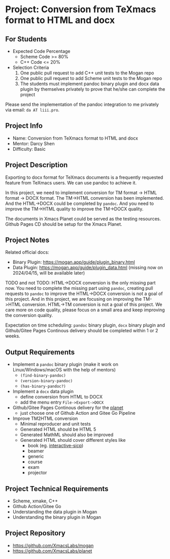 # Project: Conversion from TeXmacs format to HTML and docx
## For Students
+ Expected Code Percentage
  + Scheme Code >= 80%
  + C++ Code <= 20%
+ Selection Criteria
  1. One public pull request to add C++ unit tests to the Mogan repo
  2. One public pull request to add Scheme unit tests to the Mogan repo
  3. The students must implement pandoc binary plugin and docx data plugin by themselves privately to prove that he/she can complete the project

Please send the implementation of the pandoc integration to me privately via email: `da AT liii.pro`.

## Project Info
+ Name: Conversion from TeXmacs format to HTML and docx
+ Mentor: Darcy Shen
+ Difficulty: Basic

## Project Description
Exporting to docx format for TeXmacs documents is a frequently requested feature from TeXmacs users. We can use pandoc to achieve it.

In this project, we need to implement conversion for TM format -> HTML format -> DOCX format. The TM->HTML conversion has been implemented. And the HTML->DOCX could be completed by `pandoc`. And you need to improve the TM->HTML quality to improve the TM->DOCX quality.

The documents in Xmacs Planet could be served as the testing resources. Github Pages CD should be setup for the Xmacs Planet.


## Project Notes
Related official docs:
+ Binary Plugin: https://mogan.app/guide/plugin_binary.html
+ Data Plugin: https://mogan.app/guide/plugin_data.html (missing now on 2024/04/15, will be available later)

TODO and not TODO:
HTML->DOCX conversion is the only missing part now. You need to complete the missing part using `pandoc`, creating pull requests to `pandoc` to improve the HTML->DOCX conversion is not a goal of this project. And in this project, we are focusing on improving the TM->HTML conversion. HTML->TM conversion is not a goal of this project. We care more on code quality, please focus on a small area and keep improving the conversion quality.

Expectation on time scheduling:
`pandoc` binary plugin, `docx` binary plugin and Github/Gitee Pages Continous delivery should be completed within 1 or 2 weeks.

## Output Requirements
+ Implement a `pandoc` binary plugin (make it work on Linux/Windows/macOS with the help of mentors)
  + `(find-binary-pandoc)`
  + `(version-binary-pandoc)`
  + `(has-binary-pandoc?)`
+ Implement a `docx` data plugin
  + define conversion from HTML to DOCX
  + add the menu entry `File->Export->DOCX`
+ Github/Gitee Pages Continous delivery for the [planet](https://github.com/XmacsLabs/planet)
  + just choose one of Github Action and Gitee Go Pipeline
+ Improve TM2HTML conversion
  + Minimal reproducer and unit tests
  + Generated HTML should be HTML 5
  + Generated MathML should also be improved
  + Generated HTML should cover different styles like
    - book (eg. [interactive-sicp](https://github.com/XmacsLabs/interactive-sicp))
    - beamer
    - generic
    - course
    - exam
    - projector

## Project Technical Requirements
+ Scheme, xmake, C++
+ Github Action/Gitee Go
+ Understanding the data plugin in Mogan
+ Understanding the binary plugin in Mogan

## Project Repository
+ https://github.com/XmacsLabs/mogan
+ https://github.com/XmacsLabs/planet